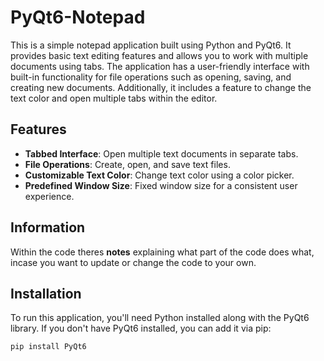 # PyQt6-Notepad

This is a simple notepad application built using Python and PyQt6. It provides basic text editing features and allows you to work with multiple documents using tabs. 
The application has a user-friendly interface with built-in functionality for file operations such as opening, saving, and creating new documents. 
Additionally, it includes a feature to change the text color and open multiple tabs within the editor.

## Features

- **Tabbed Interface**: Open multiple text documents in separate tabs.
- **File Operations**: Create, open, and save text files.
- **Customizable Text Color**: Change text color using a color picker.
- **Predefined Window Size**: Fixed window size for a consistent user experience.

## Information
Within the code theres **notes** explaining what part of the code does what, incase you want to update or change the code to your own.

## Installation

To run this application, you'll need Python installed along with the PyQt6 library. If you don't have PyQt6 installed, you can add it via pip:

```bash
pip install PyQt6

